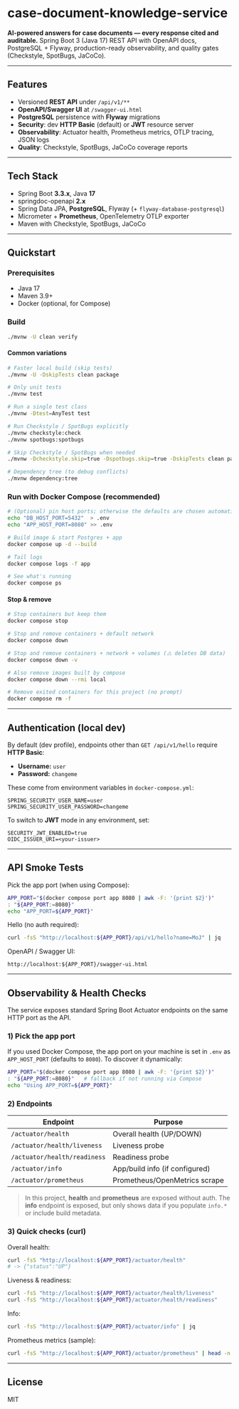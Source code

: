 # case-document-knowledge-service

**AI-powered answers for case documents — every response cited and auditable.**
Spring Boot 3 (Java 17) REST API with OpenAPI docs, PostgreSQL + Flyway, production-ready observability, and quality gates (Checkstyle, SpotBugs, JaCoCo).

---

## Features

- Versioned **REST API** under `/api/v1/**`
- **OpenAPI/Swagger UI** at `/swagger-ui.html`
- **PostgreSQL** persistence with **Flyway** migrations
- **Security**: dev **HTTP Basic** (default) or **JWT** resource server
- **Observability**: Actuator health, Prometheus metrics, OTLP tracing, JSON logs
- **Quality**: Checkstyle, SpotBugs, JaCoCo coverage reports

---

## Tech Stack

- Spring Boot **3.3.x**, Java **17**
- springdoc-openapi **2.x**
- Spring Data JPA, **PostgreSQL**, Flyway (+ `flyway-database-postgresql`)
- Micrometer + **Prometheus**, OpenTelemetry OTLP exporter
- Maven with Checkstyle, SpotBugs, JaCoCo

---

## Quickstart

### Prerequisites
- Java 17
- Maven 3.9+
- Docker (optional, for Compose)

### Build
```bash
./mvnw -U clean verify
```

#### Common variations
```bash
# Faster local build (skip tests)
./mvnw -U -DskipTests clean package

# Only unit tests
./mvnw test

# Run a single test class
./mvnw -Dtest=AnyTest test

# Run Checkstyle / SpotBugs explicitly
./mvnw checkstyle:check
./mvnw spotbugs:spotbugs

# Skip Checkstyle / SpotBugs when needed
./mvnw -Dcheckstyle.skip=true -Dspotbugs.skip=true -DskipTests clean package

# Dependency tree (to debug conflicts)
./mvnw dependency:tree
```

### Run with Docker Compose (recommended)
```bash
# (Optional) pin host ports; otherwise the defaults are chosen automatically
echo "DB_HOST_PORT=5432"  > .env
echo "APP_HOST_PORT=8080" >> .env

# Build image & start Postgres + app
docker compose up -d --build

# Tail logs
docker compose logs -f app

# See what's running
docker compose ps
```

#### Stop & remove
```bash
# Stop containers but keep them
docker compose stop

# Stop and remove containers + default network
docker compose down

# Stop and remove containers + network + volumes (⚠️ deletes DB data)
docker compose down -v

# Also remove images built by compose
docker compose down --rmi local

# Remove exited containers for this project (no prompt)
docker compose rm -f
```

---

## Authentication (local dev)

By default (dev profile), endpoints other than `GET /api/v1/hello` require **HTTP Basic**:

- **Username:** `user`
- **Password:** `changeme`

These come from environment variables in `docker-compose.yml`:
```
SPRING_SECURITY_USER_NAME=user
SPRING_SECURITY_USER_PASSWORD=changeme
```

To switch to **JWT** mode in any environment, set:
```
SECURITY_JWT_ENABLED=true
OIDC_ISSUER_URI=<your-issuer>
```

---

## API Smoke Tests

Pick the app port (when using Compose):
```bash
APP_PORT="$(docker compose port app 8080 | awk -F: '{print $2}')"
: "${APP_PORT:=8080}"
echo "APP_PORT=${APP_PORT}"
```

Hello (no auth required):
```bash
curl -fsS "http://localhost:${APP_PORT}/api/v1/hello?name=MoJ" | jq
```

OpenAPI / Swagger UI:
```
http://localhost:${APP_PORT}/swagger-ui.html
```
---

## Observability & Health Checks

The service exposes standard Spring Boot Actuator endpoints on the same HTTP port as the API.

### 1) Pick the app port

If you used Docker Compose, the app port on your machine is set in `.env` as `APP_HOST_PORT` (defaults to `8080`).
To discover it dynamically:

```bash
APP_PORT="$(docker compose port app 8080 | awk -F: '{print $2}')"
: "${APP_PORT:=8080}"   # fallback if not running via Compose
echo "Using APP_PORT=${APP_PORT}"
```

### 2) Endpoints

| Endpoint                     | Purpose                         |
|-----------------------------|---------------------------------|
| `/actuator/health`          | Overall health (UP/DOWN)        |
| `/actuator/health/liveness` | Liveness probe                  |
| `/actuator/health/readiness`| Readiness probe                 |
| `/actuator/info`            | App/build info (if configured)  |
| `/actuator/prometheus`      | Prometheus/OpenMetrics scrape   |

> In this project, **health** and **prometheus** are exposed without auth.
> The **info** endpoint is exposed, but only shows data if you populate `info.*` or include build metadata.

### 3) Quick checks (curl)

Overall health:
```bash
curl -fsS "http://localhost:${APP_PORT}/actuator/health"
# -> {"status":"UP"}
```

Liveness & readiness:
```bash
curl -fsS "http://localhost:${APP_PORT}/actuator/health/liveness"
curl -fsS "http://localhost:${APP_PORT}/actuator/health/readiness"
```

Info:
```bash
curl -fsS "http://localhost:${APP_PORT}/actuator/info" | jq
```

Prometheus metrics (sample):
```bash
curl -fsS "http://localhost:${APP_PORT}/actuator/prometheus" | head -n 40
```

---


## License

MIT
